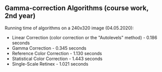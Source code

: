 Gamma-correction Algorithms (course work, 2nd year)
---
Running time of algorithms on a 240x320 image (04.05.2020):

- Linear Correction (color correction or the "Autolevels" method) - 0.186 seconds  
- Gamma Correction - 0.345 seconds
- Reference Color Correction - 1.130 seconds
- Statistical Color Correction - 1.443 seconds
- Single-Scale Retinex - 1.021 seconds

